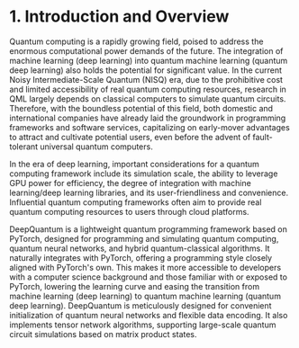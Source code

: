 # 1. Introduction and Overview

Quantum computing is a rapidly growing field, poised to address the enormous computational power demands of the future. The integration of machine learning (deep learning) into quantum machine learning (quantum deep learning) also holds the potential for significant value. In the current Noisy Intermediate-Scale Quantum (NISQ) era, due to the prohibitive cost and limited accessibility of real quantum computing resources, research in QML largely depends on classical computers to simulate quantum circuits. Therefore, with the boundless potential of this field, both domestic and international companies have already laid the groundwork in programming frameworks and software services, capitalizing on early-mover advantages to attract and cultivate potential users, even before the advent of fault-tolerant universal quantum computers.

In the era of deep learning, important considerations for a quantum computing framework include its simulation scale, the ability to leverage GPU power for efficiency, the degree of integration with machine learning/deep learning libraries, and its user-friendliness and convenience. Influential quantum computing frameworks often aim to provide real quantum computing resources to users through cloud platforms.

DeepQuantum is a lightweight quantum programming framework based on PyTorch, designed for programming and simulating quantum computing, quantum neural networks, and hybrid quantum-classical algorithms. It naturally integrates with PyTorch, offering a programming style closely aligned with PyTorch's own. This makes it more accessible to developers with a computer science background and those familiar with or exposed to PyTorch, lowering the learning curve and easing the transition from machine learning (deep learning) to quantum machine learning (quantum deep learning). DeepQuantum is meticulously designed for convenient initialization of quantum neural networks and flexible data encoding. It also implements tensor network algorithms, supporting large-scale quantum circuit simulations based on matrix product states.